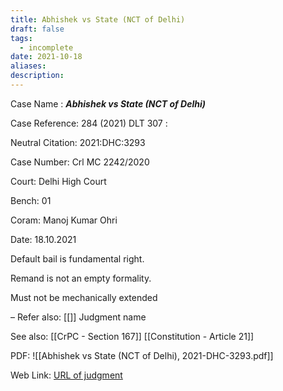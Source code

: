 ```yaml
---
title: Abhishek vs State (NCT of Delhi)
draft: false
tags:
  - incomplete
date: 2021-10-18
aliases: 
description:
---
```

Case Name : ***Abhishek vs State (NCT of Delhi)***

Case Reference:  284 (2021) DLT 307 :  

Neutral Citation: 2021:DHC:3293

Case Number: Crl MC 2242/2020

Court: Delhi High Court

Bench: 01

Coram: Manoj Kumar Ohri

Date: 18.10.2021

Default bail is fundamental right.

Remand is not an empty formality.

Must not be mechanically extended


–
Refer also:
[[]]
Judgment name

See also:
[[CrPC - Section 167]]
[[Constitution - Article 21]]

PDF:
![[Abhishek vs State (NCT of Delhi), 2021-DHC-3293.pdf]]

Web Link: <a href="/All judgments/Abhishek vs State (NCT of Delhi), 2021-DHC-3293.pdf" target="_blank">URL of judgment</a>